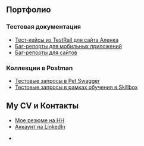

<!--- # I'm Oleg 

Я Олег, начинающий QA Engineer с огромным желанием развиваться в Геймдеве. Раньше я работал системным аналитиком и журналистом, но сейчас понял, что хочу работать именно как QA. Мои сильная сторона в умении быстро обучатся, я люблю изучать новое и отвественно подхожу к работе  -->

## Портфолио

### Тестовая документация
  * [Тест-кейсы из TestRail для сайта Aленка ](https://drive.google.com/file/d/1AeTKY8pNQmRkGMLZvIXqM038JuqTVlZb/view?usp=share_link)
  * [Баг-репорты для мобильных приложений](https://drive.google.com/drive/folders/1cl7d_T7xpPxBoSJJVcaMSQCXif5pzRvl?usp=share_link)
  * [Баг-репорты для сайтов](https://drive.google.com/drive/folders/1ixl5Wju2d_9Trn4OJJSs9YVzuEhk9plk?usp=share_link)

### Коллекции в Postman
   * [Тестовые запросы в Pet Swagger](https://drive.google.com/file/d/1O4X3QqBw-Ip2uujfDH45ttesYcWqTslT/view?usp=share_link)
   * [Тестовые запросы в рамках обучения в Skillbox](тут_ссылка)
  
<!--- ### HTML, CSS проекты
  * [первый сверстанный сайт в рамках обучения в Skilbox](https://github.com/L-12D/3)
  * [сайт для юридического агенства (Skilbox, HTML, CSS)](https://github.com/L-12D/Lionic)
  * [сайт для отеля (Skilbox, HTML, CSS)](https://github.com/L-12D/Lagoona) -->
  
## My CV и Контакты
  * [Мое резюме на HH](https://hh.ru/resume/bcf234b1ff0ba88ad90039ed1f747243594a50)
  * [Аккаунт на LinkedIn](https://www.linkedin.com/in/oleg-efimov-74143a228)

  
  
  
  





-
